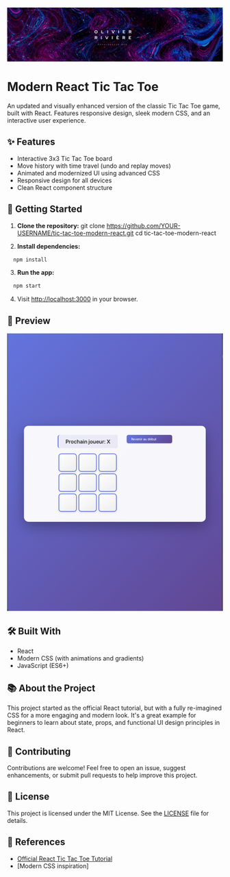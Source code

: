 ![Logo](./src/assets/img/logo_perso.png)

# Modern React Tic Tac Toe

An updated and visually enhanced version of the classic Tic Tac Toe game, built with React. Features responsive design, sleek modern CSS, and an interactive user experience.


## ✨ Features

- Interactive 3x3 Tic Tac Toe board
- Move history with time travel (undo and replay moves)
- Animated and modernized UI using advanced CSS
- Responsive design for all devices
- Clean React component structure


## 🚀 Getting Started

1. **Clone the repository:**
git clone https://github.com/YOUR-USERNAME/tic-tac-toe-modern-react.git
cd tic-tac-toe-modern-react

2. **Install dependencies:**

```bash
  npm install
```

3. **Run the app:**

```bash
  npm start
```

4. Visit [http://localhost:3000](http://localhost:3000) in your browser.

## 🎨 Preview

![Screenshot of the game](./src/assets/img/link-to-your-screenshot.png)

## 🛠️ Built With

- React
- Modern CSS (with animations and gradients)
- JavaScript (ES6+)

## 📚 About the Project

This project started as the official React tutorial, but with a fully re-imagined CSS for a more engaging and modern look. It's a great example for beginners to learn about state, props, and functional UI design principles in React.

## 🤝 Contributing

Contributions are welcome! Feel free to open an issue, suggest enhancements, or submit pull requests to help improve this project.

## 📝 License

This project is licensed under the MIT License. See the [LICENSE](LICENSE) file for details.

## 🔗 References

- [Official React Tic Tac Toe Tutorial](https://react.dev/learn/tutorial-tic-tac-toe)
- [Modern CSS inspiration]
